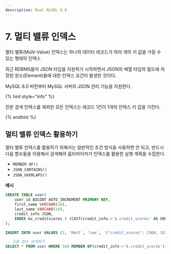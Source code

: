```yaml
---
description: Real MySQL 8.0
---
```


# 7. 멀티 밸류 인덱스

멀티 밸류(Multi-Value) 인덱스는 하나의 데이터 레코드가 여러 개의 키 값을 가질 수 있는 형태의 인덱스

최근 RDBMS들이 JSON 타입을 지원하기 시작하면서 JSON의 배열 타입의 필드에 저장된 원소(Element)들에 대한 인덱스 요건이 발생한 것이다.

MySQL 8.0 버전부터 MySQL 서버의 JSON 관리 기능을 지원한다.

{% hint style="info" %}

전문 검색 인덱스를 제외한 모든 인덱스는 레코드 1건이 1개의 인덱스 키 값을 가진다.

{% endhint %}

## 멀티 밸류 인덱스 활용하기

멀티 밸류 인덱스를 활용하기 위해서는 일반적인 조건 방식을 사용하면 안 되고, 반드시 다음 함수들을 이용해서 검색해야 옵티마이저가 인덱스를 활용한 실행 계획을 수립한다.

- `MEMBER OF()`
- `JSON_CONTAINS()`
- `JSON_OVERLAPS()`

**예시**

```sql
CREATE TABLE user(
    user_id BIGINT AUTO_INCREMENT PRIMARY KEY,
    first_name VARCHAR(10),
    last_name VARCHAR(10),
    credit_info JSON,
    INDEX mx_creditscores ( (CAST(credit_info->'$.credit_scores' AS UNSIGNED ARRAY)) )
);

INSERT INTO user VALUES (1, 'Matt', 'Lee', '{"credit_scores": [360, 353, 351]}');
```

```sql
-- 신용 점수 검색하기
SELECT * FROM user WHERE 360 MEMBER OF(credit_info->'$.credit_scores');
```